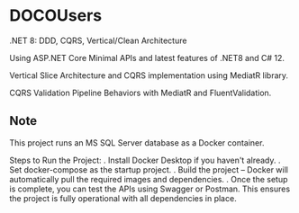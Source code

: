 # DOCOUsers
.NET 8: DDD, CQRS, Vertical/Clean Architecture

Using ASP.NET Core Minimal APIs and latest features of .NET8 and C# 12.

Vertical Slice Architecture and CQRS implementation using MediatR library.

CQRS Validation Pipeline Behaviors with MediatR and FluentValidation.

## Note
This project runs an MS SQL Server database as a Docker container.

Steps to Run the Project:
. Install Docker Desktop if you haven't already.
. Set docker-compose as the startup project.
. Build the project – Docker will automatically pull the required images and dependencies.
. Once the setup is complete, you can test the APIs using Swagger or Postman.
This ensures the project is fully operational with all dependencies in place.
